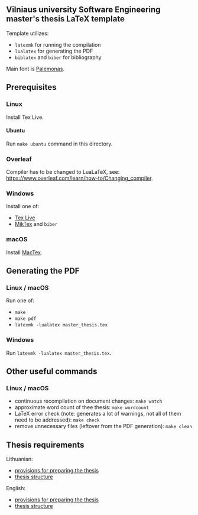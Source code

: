## Vilniaus university Software Engineering master's thesis LaTeX template

Template utilizes:  
- `latexmk` for running the compilation  
- `lualatex` for generating the PDF  
- `biblatex` and `biber` for bibliography  

Main font is [Palemonas](https://vlkk.lt/palemonas).

## Prerequisites

### Linux

Install Tex Live.

#### Ubuntu

Run `make ubuntu` command in this directory.

### Overleaf

Compiler has to be changed to LuaLaTeX, see: https://www.overleaf.com/learn/how-to/Changing_compiler.

### Windows

Install one of:  
- [Tex Live](https://tug.org/texlive/windows.html)  
- [MikTex](https://miktex.org/download) and `biber`

### macOS

Install [MacTex](https://tug.org/mactex).

## Generating the PDF

### Linux / macOS

Run one of:  
- `make`  
- `make pdf`  
- `latexmk -lualatex master_thesis.tex`

### Windows

Run `latexmk -lualatex master_thesis.tex`.

## Other useful commands

### Linux / macOS

- continuous recompilation on document changes: `make watch`
- approximate word count of thee thesis: `make wordcount`  
- LaTeX error check (note: generates a lot of warnings, not all of them need to be addressed): `make check`  
- remove unnecessary files (leftover from the PDF generation): `make clean`

## Thesis requirements

Lithuanian:  
- [provisions for preparing the thesis](https://mif.vu.lt/lt3/dokumentai/dokumentai/PS/2022-02-21_MSc_provisions-2022-LT.pdf)  
- [thesis structure](https://mif.vu.lt/lt3/dokumentai/dokumentai/PS/2022-02-21_MSc_thesis_structure-2022-LT.pdf)

English:  
- [provisions for preparing the thesis](https://mif.vu.lt/lt3/dokumentai/dokumentai/PS/2022-02-21_MSc_provisions-2022-EN.pdf)  
- [thesis structure](https://mif.vu.lt/lt3/dokumentai/dokumentai/PS/2022-02-21_MSc_thesis_structure-2022-EN.pdf)  
